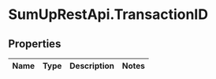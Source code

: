 # SumUpRestApi.TransactionID

## Properties
Name | Type | Description | Notes
------------ | ------------- | ------------- | -------------
